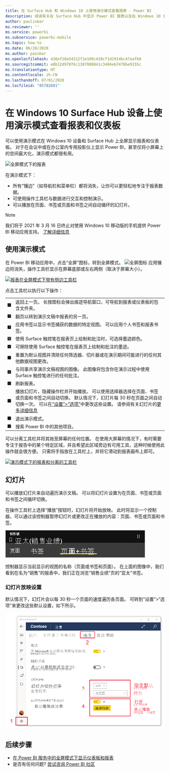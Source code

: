 ```yaml
---
title: 在 Surface Hub 和 Windows 10 上使用演示模式查看报表 - Power BI
description: 阅读有关在 Surface Hub 中显示 Power BI 报表以及在 Windows 10 设备上以全屏模式显示 Power BI 仪表板、报表和磁贴的内容。
author: paulinbar
ms.reviewer: ''
ms.service: powerbi
ms.subservice: powerbi-mobile
ms.topic: how-to
ms.date: 06/28/2020
ms.author: painbar
ms.openlocfilehash: 436ef20a54312f2e169c428cf1d2914bc47eafb0
ms.sourcegitcommit: e8b12d97076c1387088841c3404eb7478be9155c
ms.translationtype: HT
ms.contentlocale: zh-CN
ms.lasthandoff: 07/01/2020
ms.locfileid: "85782681"
---
```

# <a name="view-reports-and-dashboards-in-presentation-mode-on-surface-hub-and-windows-10-devices"></a>在 Windows 10 Surface Hub 设备上使用演示模式查看报表和仪表板
可以使用演示模式在 Windows 10 设备和 Surface Hub 上全屏显示报表和仪表板。 对于在会议中或在办公室内专用投影仪上显示 Power BI，甚至仅将小屏幕上的空间最大化，演示模式都很有用。

![全屏模式下的报表](./media/mobile-windows-10-app-presentation-mode/power-bi-presentation-mode-2.png)

在演示模式下：
* 所有“镶边”（如导航栏和菜单栏）都将消失，让你可以更轻松地专注于报表数据。
* 可使用操作工具栏与数据进行交互和控制演示。
* 可以播放在页面、书签或页面和书签之间自动循环的幻灯片。

>[!NOTE]
>我们将于 2021 年 3 月 16 日终止对使用 Windows 10 移动版的手机提供 Power BI 移动应用支持。 [了解详细信息](https://go.microsoft.com/fwlink/?linkid=2121400)

## <a name="use-presentation-mode"></a>使用演示模式
在 Power BI 移动应用中，点击“全屏”图标，转到全屏模式。
![全屏图标](././media/mobile-windows-10-app-presentation-mode/power-bi-full-screen-icon.png) 应用镶边将消失，操作工具栏显示在屏幕底部或左右两侧（取决于屏幕大小）。

[![报表在全屏模式下带有侧边工具栏](./media/mobile-windows-10-app-presentation-mode/power-bi-presentation-mode-toolbar.png)](./media/mobile-windows-10-app-presentation-mode/power-bi-presentation-mode-toolbar-expanded.png#lightbox)

点击工具栏以执行以下操作：

|||
|-|-|
|![返回图标](./media/mobile-windows-10-app-presentation-mode/power-bi-windows-10-presentation-back-icon.png)|返回上一页。 长按图标会弹出痕迹导航窗口，可导航到报表或仪表板的包含文件夹。|
|![分页图标](./media/mobile-windows-10-app-presentation-mode/power-bi-windows-10-presentation-pages-icon.png)|翻页以转到演示文稿中报表的另一页。|
|![书签图标](./media/mobile-windows-10-app-presentation-mode/power-bi-windows-10-presentation-bookmarks-icon.png)|应用书签以显示书签捕获的数据的特定视图。 可以应用个人书签和报表书签。|
|![墨迹图标](./media/mobile-windows-10-app-presentation-mode/power-bi-windows-10-presentation-ink-icon.png)|使用 Surface 触控笔在报表页上绘制和批注时，可选择墨迹颜色。|
|![橡皮擦图标](./media/mobile-windows-10-app-presentation-mode/power-bi-windows-10-presentation-eraser-icon.png)|可擦除使用 Surface 触控笔在报表页上绘制和批注的墨迹。          |
|![重置图标](./media/mobile-windows-10-app-presentation-mode/power-bi-windows-10-presentation-reset-icon.png)|重置为默认视图并清除任何筛选器、切片器或在演示期间可能进行的任何其他数据视图更改。|
|![“共享”图标](./media/mobile-windows-10-app-presentation-mode/power-bi-windows-10-share-icon.png)|与同事共享演示文稿视图的图像。 此图像将包含你在演示过程中使用 Surface 触控笔进行的任何批注。|
|![“刷新”图标](./media/mobile-windows-10-app-presentation-mode/power-bi-windows-10-presentation-refresh-icon.png)|刷新报表。|
|![播放图标](./media/mobile-windows-10-app-presentation-mode/power-bi-windows-10-presentation-play-icon.png)|播放幻灯片，隐藏操作栏并开始播放。 可以使用选择器选择在页面、书签或页面和书签之间自动切换。 默认情况下，幻灯片每 30 秒在页面之间自动切换一次。 可以在[“设置”>“选项”](#slideshow-settings)中更改这些设置。 请参阅有关幻灯片的[更多详细信息](#slideshows)|
|![退出全屏模式](./media/mobile-windows-10-app-presentation-mode/power-bi-windows-10-exit-full-screen-icon.png)|退出演示模式。|
|![搜索图标](./media/mobile-windows-10-app-presentation-mode/power-bi-windows-10-presentation-search-icon.png)|搜索 Power BI 中的其他项目。|

可以分离工具栏并将其拖至屏幕的任何位置。 在使用大屏幕的情况下，有时需要专注于报告中的某个特定区域，并且希望此区域旁边有可用工具，这种时候使用此操作就会很方便。 只需将手指放在工具栏上，并将它滑动到报表画布上即可。

[![演示模式下的报表和分离的工具栏](./media/mobile-windows-10-app-presentation-mode/power-bi-windows-10-presentation-drag-toolbar-2.png)](./media/mobile-windows-10-app-presentation-mode/power-bi-windows-10-presentation-drag-toolbar-2-expanded.png#lightbox)

## <a name="slideshows"></a>幻灯片

可以播放幻灯片来自动遍历演示文稿。 可以将幻灯片设置为在页面、书签或页面和书签之间循环切换。

在操作工具栏上选择“播放”按钮时，幻灯片将开始放映。 此时将显示一个控制器，可以通过该控制器暂停幻灯片或更改正在播放的内容：页面、书签或页面和书签。

![幻灯片放映选择器的屏幕截图](././media/mobile-windows-10-app-presentation-mode//power-bi-windows-10-slideshow-selector.png)

 控制器显示当前显示的视图的名称（页面或书签和页面）。 在上面的图像中，我们看到在名为“销售”的报表中，我们正在浏览“销售业绩”页的“亚太”书签。 

### <a name="slideshow-settings"></a>幻灯片放映设置

默认情况下，幻灯片会以每 30 秒一个页面的速度遍历各页面。 可转到“设置”>“选项”来更改这些默认设置，如下所示。

![幻灯片放映设置的屏幕截图](././media/mobile-windows-10-app-presentation-mode//power-bi-windows-10-slideshow-settings.png)

## <a name="next-steps"></a>后续步骤
* [在 Power BI 服务中的全屏模式下显示仪表板和报表](../end-user-focus.md)
* 是否有任何问题? [尝试咨询 Power BI 社区](https://community.powerbi.com/)

